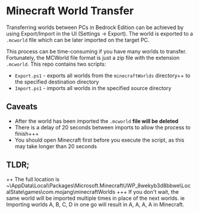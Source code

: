 # Minecraft World Transfer

Transferring worlds between PCs in Bedrock Edition can be achieved by using Export/Import in the UI (Settings -> Export). The world is exported to a `.mcworld` file which can be later imported on the target PC.

This process can be time-consuming if you have many worlds to transfer. Fortunately, the MCWorld file format is just a zip file with the extension `.mcworld`. This repo contains two scripts:

* `Export.ps1` - exports all worlds from the `minecraftWorlds` directory++ to the specified destination directory
* `Import.ps1` - imports all worlds in the specified source directory

## Caveats

* After the world has been imported the  `.mcworld` **file will be deleted**
* There is a delay of 20 seconds between imports to allow the process to finish+++
* You should open Minecraft first before you execute the script, as this may take longer than 20 seconds

## TLDR;

++ The full location is ~\AppData\Local\Packages\Microsoft.MinecraftUWP_8wekyb3d8bbwe\LocalState\games\com.mojang\minecraftWorlds
+++ If you don't wait, the same world will be imported multiple times in place of the next worlds. ie Importing worlds A, B, C, D in one go will result in A, A, A, A in Minecraft.
